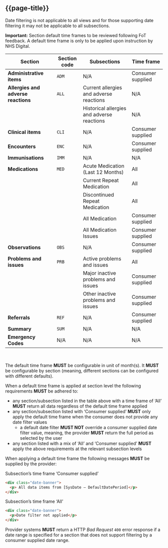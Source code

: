 ## {{page-title}}

Date filtering is not applicable to all views and for those supporting date filtering it may not be applicable to all subsections.

<div class="nhsd-a-box nhsd-a-box--bg-light-yellow nhsd-!t-margin-bottom-6 nhsd-t-body">
        <i class="fa fa-exclamation-triangle"></i> <b>Important:</b> Section default time frames to be reviewed following FoT feedback. A default time frame is only to be applied upon instruction by NHS Digital.
</div>

| Section | Section code | Subsections | Time frame |
| --- | --- | --- | --- |
| **Administrative items** | `ADM` | N/A | Consumer supplied |
| **Allergies and adverse reactions** | `ALL` | Current allergies and adverse reactions | N/A |
|     |     | Historical allergies and adverse reactions | N/A |
| **Clinical items** | `CLI` | N/A | Consumer supplied |
| **Encounters** | `ENC` | N/A | Consumer supplied |
| **Immunisations** | `IMM` | N/A | N/A |
| **Medications** | `MED` | Acute Medication (Last 12 Months) | All |
|     |     | Current Repeat Medication | All |
|     |     | Discontinued Repeat Medication | All |
|     |     | All Medication | Consumer supplied |
|     |     | All Medication Issues | Consumer supplied |
| **Observations** | `OBS` | N/A | Consumer supplied |
| **Problems and issues** | `PRB` | Active problems and issues | All |
|     |     | Major inactive problems and issues | Consumer supplied |
|     |     | Other inactive problems and issues | Consumer supplied |
| **Referrals** | `REF` | N/A | Consumer supplied |
| **Summary** | `SUM` | N/A | N/A |
| **Emergency Codes** | N/A | N/A | N/A |

<br>

The default time frame **MUST** be configurable in unit of month(s). It **MUST** be configurable by section (meaning, different sections can be configured with different defaults).

When a default time frame is applied at section level the following requirements **MUST** be adhered to:

*   any section/subsection listed in the table above with a time frame of ‘All’ **MUST** return all data regardless of the default time frame applied
*   any section/subsection listed with ‘Consumer supplied’ **MUST** only apply the default time frame when the consumer does not provide any date filter values
    *   a default date filter **MUST NOT** override a consumer supplied date filter value, meaning, the provider **MUST** return the full period as selected by the user
*   any section listed with a mix of ‘All’ and ‘Consumer supplied’ **MUST** apply the above requirements at the relevant subsection levels

When applying a default time frame the following messages **MUST** be supplied by the provider:

Subsection’s time frame ‘Consumer supplied’

```html
<div class="date-banner">
  <p> All data items from [SysDate – DefaultDatePeriod]</p>
</div>
```

Subsection’s time frame ‘All’

```html
<div class="date-banner">
  <p>Date filter not applied</p>
</div>
```

Provider systems **MUST** return a HTTP _Bad Request_ `400` error response if a date range is specified for a section that does not support filtering by a consumer supplied date range.